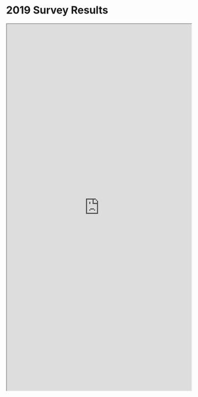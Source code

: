 # 2019 Survey Results

<iframe src="https://www.asdcode.de/2019/11/2018.html" height="1000px" width="100%" title="Survey Results 2018"/>
